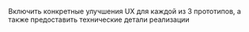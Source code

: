 Включить конкретные улучшения UX для каждой из 3 прототипов, а также предоставить технические детали реализации